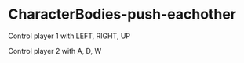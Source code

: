 # CharacterBodies-push-eachother

Control player 1 with LEFT, RIGHT, UP

Control player 2 with A, D, W
